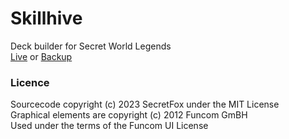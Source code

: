 # Skillhive
Deck builder for Secret World Legends  
[Live](https://skillhive.buzz) or [Backup](https://makemods.github.io/SkillHive)  


### Licence
Sourcecode copyright (c) 2023 SecretFox under the MIT License  
Graphical elements are copyright (c) 2012 Funcom GmBH  
Used under the terms of the Funcom UI License  
